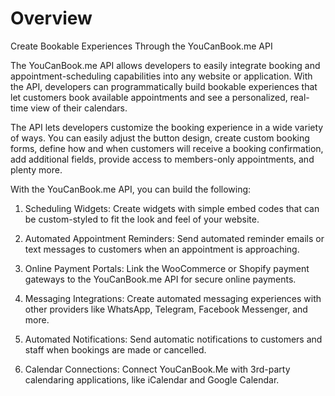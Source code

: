 # Overview

 Create Bookable Experiences Through the YouCanBook.me API

The YouCanBook.me API allows developers to easily integrate booking and appointment-scheduling capabilities into any website or application. With the API, developers can programmatically build bookable experiences that let customers book available appointments and see a personalized, real-time view of their calendars.

The API lets developers customize the booking experience in a wide variety of ways. You can easily adjust the button design, create custom booking forms, define how and when customers will receive a booking confirmation, add additional fields, provide access to members-only appointments, and plenty more.

With the YouCanBook.me API, you can build the following:

1. Scheduling Widgets: Create widgets with simple embed codes that can be custom-styled to fit the look and feel of your website.

2. Automated Appointment Reminders: Send automated reminder emails or text messages to customers when an appointment is approaching.

3. Online Payment Portals: Link the WooCommerce or Shopify payment gateways to the YouCanBook.me API for secure online payments.

4. Messaging Integrations: Create automated messaging experiences with other providers like WhatsApp, Telegram, Facebook Messenger, and more.

5. Automated Notifications: Send automatic notifications to customers and staff when bookings are made or cancelled.

6. Calendar Connections: Connect YouCanBook.Me with 3rd-party calendaring applications, like iCalendar and Google Calendar.
